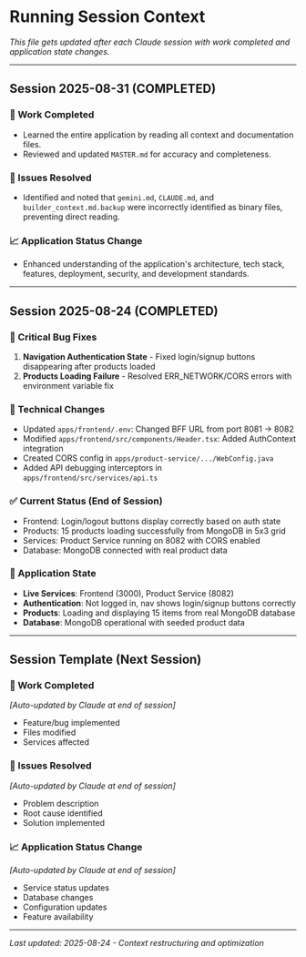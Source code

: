 # Running Session Context

*This file gets updated after each Claude session with work completed and application state changes.*

---

## Session 2025-08-31 (COMPLETED)

### 🔄 Work Completed
- Learned the entire application by reading all context and documentation files.
- Reviewed and updated `MASTER.md` for accuracy and completeness.

### 🚨 Issues Resolved
- Identified and noted that `gemini.md`, `CLAUDE.md`, and `builder_context.md.backup` were incorrectly identified as binary files, preventing direct reading.

### 📈 Application Status Change
- Enhanced understanding of the application's architecture, tech stack, features, deployment, security, and development standards.

---

## Session 2025-08-24 (COMPLETED)

### 🐛 Critical Bug Fixes
1. **Navigation Authentication State** - Fixed login/signup buttons disappearing after products loaded
2. **Products Loading Failure** - Resolved ERR_NETWORK/CORS errors with environment variable fix

### 🔧 Technical Changes
- Updated `apps/frontend/.env`: Changed BFF URL from port 8081 → 8082
- Modified `apps/frontend/src/components/Header.tsx`: Added AuthContext integration
- Created CORS config in `apps/product-service/.../WebConfig.java`
- Added API debugging interceptors in `apps/frontend/src/services/api.ts`

### ✅ Current Status (End of Session)
- Frontend: Login/logout buttons display correctly based on auth state
- Products: 15 products loading successfully from MongoDB in 5x3 grid
- Services: Product Service running on 8082 with CORS enabled
- Database: MongoDB connected with real product data

### 🎯 Application State
- **Live Services**: Frontend (3000), Product Service (8082)
- **Authentication**: Not logged in, nav shows login/signup buttons correctly
- **Products**: Loading and displaying 15 items from real MongoDB database
- **Database**: MongoDB operational with seeded product data

---

## Session Template (Next Session)

### 🔄 Work Completed
*[Auto-updated by Claude at end of session]*
- Feature/bug implemented
- Files modified
- Services affected

### 🚨 Issues Resolved
*[Auto-updated by Claude at end of session]*
- Problem description
- Root cause identified
- Solution implemented

### 📈 Application Status Change
*[Auto-updated by Claude at end of session]*
- Service status updates
- Database changes
- Configuration updates
- Feature availability

---

*Last updated: 2025-08-24 - Context restructuring and optimization*